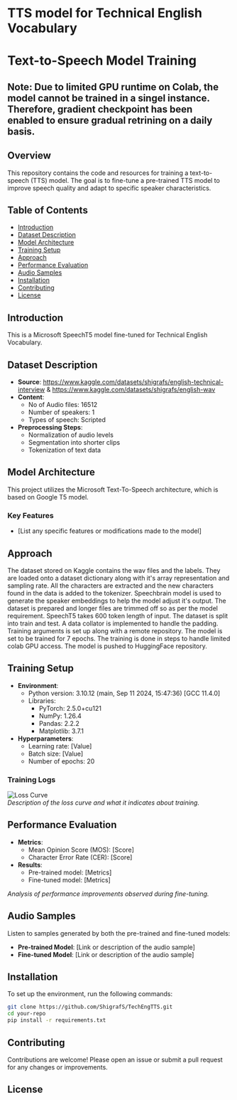 # TTS model for Technical English Vocabulary
# Text-to-Speech Model Training

## Note: Due to limited GPU runtime on Colab, the model cannot be trained in a singel instance. Therefore, gradient checkpoint has been enabled to ensure gradual retrining on a daily basis.


## Overview
This repository contains the code and resources for training a text-to-speech (TTS) model. The goal is to fine-tune a pre-trained TTS model to improve speech quality and adapt to specific speaker characteristics.

## Table of Contents
- [Introduction](#introduction)
- [Dataset Description](#dataset-description)
- [Model Architecture](#model-architecture)
- [Training Setup](#training-setup)
- [Approach](#approach)
- [Performance Evaluation](#performance-evaluation)
- [Audio Samples](#audio-samples)
- [Installation](#installation)
- [Contributing](#contributing)
- [License](#license)

## Introduction
This is a Microsoft SpeechT5 model fine-tuned for Technical English Vocabulary. 

## Dataset Description
- **Source**: https://www.kaggle.com/datasets/shigrafs/english-technical-interview & https://www.kaggle.com/datasets/shigrafs/english-wav
- **Content**: 
  - No of Audio files: 16512
  - Number of speakers: 1
  - Types of speech: Scripted
- **Preprocessing Steps**:
  - Normalization of audio levels
  - Segmentation into shorter clips
  - Tokenization of text data

## Model Architecture
This project utilizes the Microsoft Text-To-Speech architecture, which is based on Google T5 model. 

### Key Features
- [List any specific features or modifications made to the model]

## Approach 
The dataset stored on Kaggle contains the wav files and the labels. They are loaded onto a dataset dictionary along with it's array representation and sampling rate. All the characters are extracted and the new characters found in the data is added to the tokenizer. Speechbrain model is used to generate the speaker embeddings to help the model adjust it's output. The dataset is prepared and longer files are trimmed off so as per the model requirement. SpeechT5 takes 600 token length of input. The dataset is split into train and test. A data collator is implemented to handle the padding. Training arguments is set up along with a remote repository. The model is set to be trained for 7 epochs. The training is done in steps to handle limited colab GPU access. The model is pushed to HuggingFace repository.


## Training Setup
- **Environment**: 
  - Python version: 3.10.12 (main, Sep 11 2024, 15:47:36) [GCC 11.4.0]
  - Libraries: 
    - PyTorch: 2.5.0+cu121
    - NumPy: 1.26.4
    - Pandas: 2.2.2
    - Matplotlib: 3.7.1
- **Hyperparameters**:
  - Learning rate: [Value]
  - Batch size: [Value]
  - Number of epochs: 20

### Training Logs
![Loss Curve](path/to/loss_curve.png)  
*Description of the loss curve and what it indicates about training.*

## Performance Evaluation
- **Metrics**:
  - Mean Opinion Score (MOS): [Score]
  - Character Error Rate (CER): [Score]
- **Results**:
  - Pre-trained model: [Metrics]
  - Fine-tuned model: [Metrics]
  
*Analysis of performance improvements observed during fine-tuning.*

## Audio Samples
Listen to samples generated by both the pre-trained and fine-tuned models:
- **Pre-trained Model**: [Link or description of the audio sample]
- **Fine-tuned Model**: [Link or description of the audio sample]

## Installation
To set up the environment, run the following commands:

```bash
git clone https://github.com/ShigrafS/TechEngTTS.git
cd your-repo
pip install -r requirements.txt
```

## Contributing 

Contributions are welcome! Please open an issue or submit a pull request for any changes or improvements.

## License


